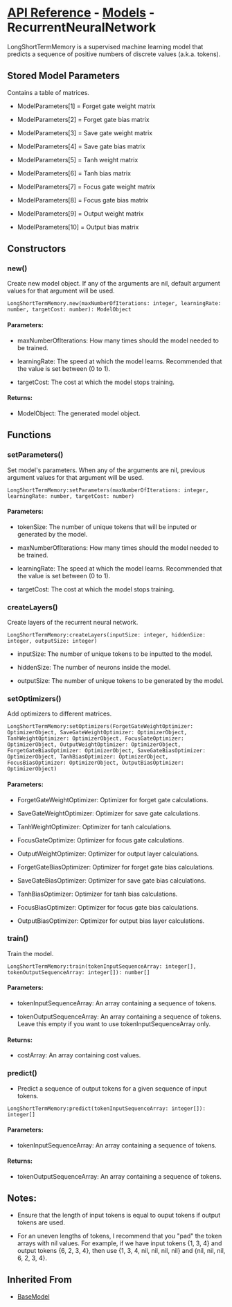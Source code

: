 # [API Reference](../../API.md) - [Models](../Models.md) - RecurrentNeuralNetwork

LongShortTermMemory is a supervised machine learning model that predicts a sequence of positive numbers of discrete values (a.k.a. tokens).

## Stored Model Parameters

Contains a table of matrices.  

* ModelParameters[1] = Forget gate weight matrix

* ModelParameters[2] = Forget gate bias matrix

* ModelParameters[3] = Save gate weight matrix

* ModelParameters[4] = Save gate bias matrix

* ModelParameters[5] = Tanh weight matrix
	
* ModelParameters[6] = Tanh bias matrix
	
* ModelParameters[7] = Focus gate weight matrix
	
* ModelParameters[8] = Focus gate bias matrix
	
* ModelParameters[9] = Output weight matrix
	
* ModelParameters[10] = Output bias matrix

## Constructors

### new()

Create new model object. If any of the arguments are nil, default argument values for that argument will be used.

```
LongShortTermMemory.new(maxNumberOfIterations: integer, learningRate: number, targetCost: number): ModelObject
```

#### Parameters:

* maxNumberOfIterations: How many times should the model needed to be trained.

* learningRate: The speed at which the model learns. Recommended that the value is set between (0 to 1).

* targetCost: The cost at which the model stops training.

#### Returns:

* ModelObject: The generated model object.

## Functions

### setParameters()

Set model's parameters. When any of the arguments are nil, previous argument values for that argument will be used.

```
LongShortTermMemory:setParameters(maxNumberOfIterations: integer, learningRate: number, targetCost: number)
```

#### Parameters:

* tokenSize: The number of unique tokens that will be inputed or generated by the model.

* maxNumberOfIterations: How many times should the model needed to be trained.

* learningRate: The speed at which the model learns. Recommended that the value is set between (0 to 1).

* targetCost: The cost at which the model stops training.

### createLayers()

Create layers of the recurrent neural network.

```
LongShortTermMemory:createLayers(inputSize: integer, hiddenSize: integer, outputSize: integer)
```

* inputSize: The number of unique tokens to be inputted to the model.

* hiddenSize: The number of neurons inside the model.

* outputSize: The number of unique tokens to be generated by the model.

### setOptimizers()

Add optimizers to different matrices.

```
LongShortTermMemory:setOptimizers(ForgetGateWeightOptimizer: OptimizerObject, SaveGateWeightOptimizer: OptimizerObject, TanhWeightOptimizer: OptimizerObject, FocusGateOptimizer: OptimizerObject, OutputWeightOptimizer: OptimizerObject, ForgetGateBiasOptimizer: OptimizerObject, SaveGateBiasOptimizer: OptimizerObject, TanhBiasOptimizer: OptimizerObject, FocusBiasOptimizer: OptimizerObject, OutputBiasOptimizer: OptimizerObject)
```

#### Parameters:

* ForgetGateWeightOptimizer: Optimizer for forget gate calculations.

* SaveGateWeightOptimizer: Optimizer for save gate calculations.
  
* TanhWeightOptimizer: Optimizer for tanh calculations.

* FocusGateOptimize: Optimizer for focus gate calculations.
  
* OutputWeightOptimizer: Optimizer for output layer calculations.

* ForgetGateBiasOptimizer: Optimizer for forget gate bias calculations.

* SaveGateBiasOptimizer: Optimizer for save gate bias calculations.

* TanhBiasOptimizer: Optimizer for tanh bias calculations.

* FocusBiasOptimizer: Optimizer for focus gate bias calculations.

* OutputBiasOptimizer: Optimizer for output bias layer calculations.

### train()

Train the model. 

```
LongShortTermMemory:train(tokenInputSequenceArray: integer[], tokenOutputSequenceArray: integer[]): number[]
```
#### Parameters:

* tokenInputSequenceArray: An array containing a sequence of tokens.

* tokenOutputSequenceArray: An array containing a sequence of tokens. Leave this empty if you want to use tokenInputSequenceArray only.

#### Returns:

* costArray: An array containing cost values.

### predict()

* Predict a sequence of output tokens for a given sequence of input tokens.

```
LongShortTermMemory:predict(tokenInputSequenceArray: integer[]): integer[]
```

#### Parameters:

* tokenInputSequenceArray: An array containing a sequence of tokens.

#### Returns:

* tokenOutputSequenceArray: An array containing a sequence of tokens.

## Notes:

* Ensure that the length of input tokens is equal to ouput tokens if output tokens are used.

* For an uneven lengths of tokens, I recommend that you "pad" the token arrays with nil values. For example, if we have input tokens {1, 3, 4} and output tokens {6, 2, 3, 4}, then use {1, 3, 4, nil, nil, nil, nil} and {nil, nil, nil, 6, 2, 3, 4}.

## Inherited From

* [BaseModel](BaseModel.md)

